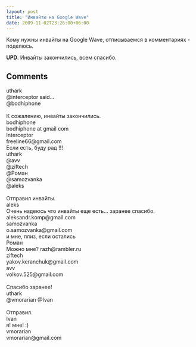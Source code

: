 ```yaml
---
layout: post
title: "Инвайты на Google Wave"
date: 2009-11-02T23:26:00+06:00
---
```


<div class='post'>
Кому нужны инвайты на Google Wave, отписываемся в комментариях - поделюсь.

<span style="font-weight:bold;">UPD</span>. Инвайты закончились, всем спасибо.</div>
<h2>Comments</h2>
<div class='comments'>
<div class='comment'>
<div class='author'>uthark</div>
<div class='content'>
@interceptor said...<br />@bodhiphone<br /><br />К сожалению, инвайты закончились.</div>
</div>
<div class='comment'>
<div class='author'>bodhiphone</div>
<div class='content'>
bodhiphone at gmail com</div>
</div>
<div class='comment'>
<div class='author'>Interceptor</div>
<div class='content'>
freeline66@gmail.com<br />Если есть, буду рад !!!</div>
</div>
<div class='comment'>
<div class='author'>uthark</div>
<div class='content'>
@avv<br />@ziftech<br />@Роман<br />@samozvanka<br />@aleks<br /><br />Отправил инвайты.</div>
</div>
<div class='comment'>
<div class='author'>aleks</div>
<div class='content'>
Очень надеюсь что инвайты еще есть... заранее спасибо.<br />aleksandr.komp@gmail.com</div>
</div>
<div class='comment'>
<div class='author'>samozvanka</div>
<div class='content'>
o.samozvanka@gmail.com<br />и мне, плиз, если остались</div>
</div>
<div class='comment'>
<div class='author'>Роман</div>
<div class='content'>
Можно мне? razh@rambler.ru</div>
</div>
<div class='comment'>
<div class='author'>ziftech</div>
<div class='content'>
yakov.keranchuk@gmail.com</div>
</div>
<div class='comment'>
<div class='author'>avv</div>
<div class='content'>
volkov.525@gmail.com<br /><br />Спасибо заранее!</div>
</div>
<div class='comment'>
<div class='author'>uthark</div>
<div class='content'>
@vmorarian @Ivan<br /><br />Отправил.</div>
</div>
<div class='comment'>
<div class='author'>Ivan</div>
<div class='content'>
я! мне! :)</div>
</div>
<div class='comment'>
<div class='author'>vmorarian</div>
<div class='content'>
vmorarian@gmail.com</div>
</div>
</div>
